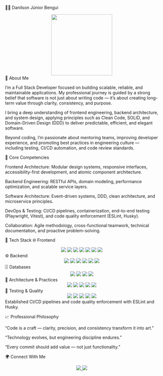 👨‍💻 Danilson Júnior Bengui
<div align="center"> <img src="https://media.giphy.com/media/3oEjI6SIIHBdRxXI40/giphy.gif" width="200"/> </div>
💼 About Me

I’m a Full Stack Developer focused on building scalable, reliable, and maintainable applications.
My professional journey is guided by a strong belief that software is not just about writing code — it’s about creating long-term value through clarity, consistency, and purpose.

I bring a deep understanding of frontend engineering, backend architecture, and system design, applying principles such as Clean Code, SOLID, and Domain-Driven Design (DDD) to deliver predictable, efficient, and elegant software.

Beyond coding, I’m passionate about mentoring teams, improving developer experience, and promoting best practices in engineering culture — including testing, CI/CD automation, and code review standards.

🧠 Core Competencies

Frontend Architecture: Modular design systems, responsive interfaces, accessibility-first development, and atomic component architecture.

Backend Engineering: RESTful APIs, domain modeling, performance optimization, and scalable service layers.

Software Architecture: Event-driven systems, DDD, clean architecture, and microservice principles.

DevOps & Testing: CI/CD pipelines, containerization, end-to-end testing (Playwright, Vitest), and code quality enforcement (ESLint, Husky).

Collaboration: Agile methodology, cross-functional teamwork, technical documentation, and proactive problem-solving.

🧩 Tech Stack
🌐 Frontend
<div align="center"> <img src="https://img.shields.io/badge/HTML5-E34F26?style=for-the-badge&logo=html5&logoColor=white"/> <img src="https://img.shields.io/badge/CSS3-1572B6?style=for-the-badge&logo=css3&logoColor=white"/> <img src="https://img.shields.io/badge/TailwindCSS-38B2AC?style=for-the-badge&logo=tailwind-css&logoColor=white"/> <img src="https://img.shields.io/badge/JavaScript-F7DF1E?style=for-the-badge&logo=javascript&logoColor=black"/> <img src="https://img.shields.io/badge/TypeScript-3178C6?style=for-the-badge&logo=typescript&logoColor=white"/> <img src="https://img.shields.io/badge/React-61DAFB?style=for-the-badge&logo=react&logoColor=black"/> <img src="https://img.shields.io/badge/Vue.js-4FC08D?style=for-the-badge&logo=vue.js&logoColor=white"/> </div>
⚙️ Backend
<div align="center"> <img src="https://img.shields.io/badge/Node.js-339933?style=for-the-badge&logo=node.js&logoColor=white"/> <img src="https://img.shields.io/badge/Express.js-000000?style=for-the-badge&logo=express&logoColor=white"/> <img src="https://img.shields.io/badge/TypeORM-262627?style=for-the-badge&logo=typeorm&logoColor=white"/> <img src="https://img.shields.io/badge/Python-3776AB?style=for-the-badge&logo=python&logoColor=white"/> <img src="https://img.shields.io/badge/Ruby_on_Rails-CC0000?style=for-the-badge&logo=ruby-on-rails&logoColor=white"/> <img src="https://img.shields.io/badge/PHP-777BB4?style=for-the-badge&logo=php&logoColor=white"/> </div>
🗄️ Databases
<div align="center"> <img src="https://img.shields.io/badge/MySQL-4479A1?style=for-the-badge&logo=mysql&logoColor=white"/> <img src="https://img.shields.io/badge/PostgreSQL-336791?style=for-the-badge&logo=postgresql&logoColor=white"/> <img src="https://img.shields.io/badge/MongoDB-47A248?style=for-the-badge&logo=mongodb&logoColor=white"/> <img src="https://img.shields.io/badge/SQL_Server-CC2927?style=for-the-badge&logo=microsoft-sql-server&logoColor=white"/> </div>
🧩 Architecture & Practices
<div align="center"> <img src="https://img.shields.io/badge/Clean%20Architecture-1E90FF?style=for-the-badge"/> <img src="https://img.shields.io/badge/Domain%20Driven%20Design-800080?style=for-the-badge"/> <img src="https://img.shields.io/badge/Single%20Page%20Applications-007ACC?style=for-the-badge"/> <img src="https://img.shields.io/badge/REST%20APIs-00BFFF?style=for-the-badge"/> <img src="https://img.shields.io/badge/Microservices-FF8C00?style=for-the-badge"/> </div>
🧪 Testing & Quality
<div align="center"> <img src="https://img.shields.io/badge/Vitest-729B1B?style=for-the-badge&logo=vitest&logoColor=white"/> <img src="https://img.shields.io/badge/Playwright-45BA4B?style=for-the-badge&logo=playwright&logoColor=white"/> <img src="https://img.shields.io/badge/Jest-C21325?style=for-the-badge&logo=jest&logoColor=white"/> <img src="https://img.shields.io/badge/ESLint-4B32C3?style=for-the-badge&logo=eslint&logoColor=white"/> <img src="https://img.shields.io/badge/Husky-000000?style=for-the-badge&logo=husky&logoColor=white"/> </div>
Established CI/CD pipelines and code quality enforcement with ESLint and Husky.

📈 Professional Philosophy

“Code is a craft — clarity, precision, and consistency transform it into art.”

“Technology evolves, but engineering discipline endures.”

“Every commit should add value — not just functionality.”

🌍 Connect With Me
<div align="center"> <a href="https://www.linkedin.com/in/danilsonjuniorbengui/"> <img src="https://img.shields.io/badge/LinkedIn-0077B5?style=for-the-badge&logo=linkedin&logoColor=white"/> </a> <a href="https://github.com/Danils0n23"> <img src="https://img.shields.io/badge/GitHub-181717?style=for-the-badge&logo=github&logoColor=white"/> </a> </div>

